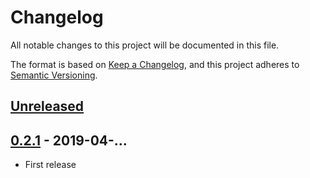 # Changelog
All notable changes to this project will be documented in this file.

The format is based on [Keep a Changelog](https://keepachangelog.com/en/1.0.0/),
and this project adheres to [Semantic Versioning](https://semver.org/spec/v2.0.0.html).


## [Unreleased]

## [0.2.1] - 2019-04-...
- First release

[Unreleased]: https://github.com/alecrabbit/php-console-spinner/compare/0.2.1-ALPHA.1...HEAD
[0.2.1]: https://github.com/alecrabbit/php-console-spinner/compare/0.2.1-ALPHA.1...0.2.1
